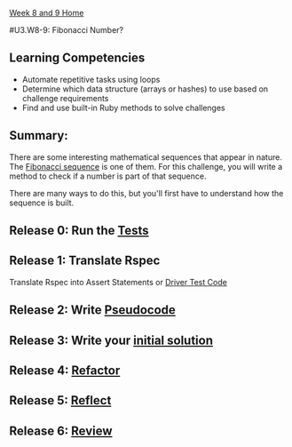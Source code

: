 [Week 8 and 9 Home](../../)

#U3.W8-9: Fibonacci Number?

## Learning Competencies
- Automate repetitive tasks using loops
- Determine which data structure (arrays or hashes) to use based on challenge requirements
- Find and use built-in Ruby methods to solve challenges

## Summary:
There are some interesting mathematical sequences that appear in nature. The [Fibonacci sequence](http://en.wikipedia.org/wiki/Fibonacci_number) is one of them. For this challenge, you will write a method to check if a number is part of that sequence. 

There are many ways to do this, but you'll first have to understand how the sequence is built. 

## Release 0: Run the [Tests](fibonacci_spec.rb)

## Release 1: Translate Rspec
Translate Rspec into Assert Statements or [Driver Test Code](https://github.com/Devbootcamp/phase_0_handbook/blob/master/coding-references/driver-code.md)

## Release 2: Write [Pseudocode](https://github.com/Devbootcamp/phase_0_handbook/blob/master/coding-references/pseudocode.md)

## Release 3: Write your [initial solution](https://github.com/Devbootcamp/phase_0_handbook/blob/master/coding-references/initial-solution.md)

## Release 4: [Refactor](https://github.com/Devbootcamp/phase_0_handbook/blob/master/coding-references/refactoring.md)

## Release 5: [Reflect](https://github.com/Devbootcamp/phase_0_handbook/blob/master/coding-references/reflection-guidelines.md)

## Release 6: [Review](https://github.com/Devbootcamp/phase_0_handbook/blob/master/coding-references/review.md)
